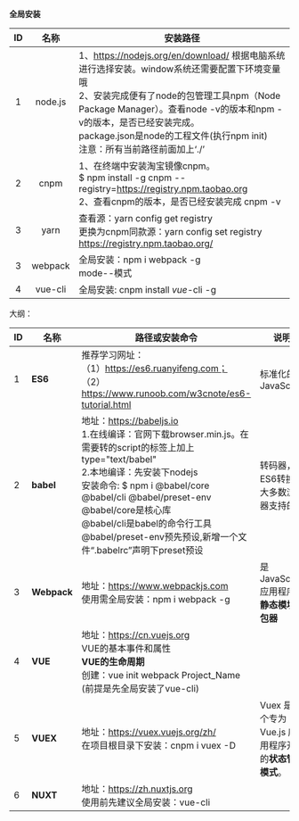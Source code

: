 **全局安装**

|  ID  |  名称   | 安装路径                                                     |
| :--: | :-----: | ------------------------------------------------------------ |
|  1   | node.js | 1、https://nodejs.org/en/download/  根据电脑系统进行选择安装。window系统还需要配置下环境变量哦<br />2、安装完成便有了node的包管理工具npm（Node Package Manager）。查看node -v的版本和npm -v的版本，是否已经安装完成。<br />package.json是node的工程文件(执行npm init)<br />注意：所有当前路径前面加上‘./’ |
|  2   |  cnpm   | 1、在终端中安装淘宝镜像cnpm。<br />      $ npm install -g cnpm --registry=https://registry.npm.taobao.org<br />2、查看cnpm的版本，是否已经安装完成 cnpm -v |
|  3   |  yarn   | 查看源：yarn config get registry <br />更换为cnpm同款源：yarn config set registry https://registry.npm.taobao.org/ |
|  3   | webpack | 全局安装：npm i webpack -g <br />mode--模式                  |
|  4   | vue-cli | 全局安装: cnpm install  *vue*-cli -g                         |

大纲：

| ID   | 名称        | 路径或安装命令                                               | 说明                                                    |
| ---- | ----------- | ------------------------------------------------------------ | ------------------------------------------------------- |
| 1    | **ES6**     | 推荐学习网址：<br />（1）https://es6.ruanyifeng.com；<br />（2）https://www.runoob.com/w3cnote/es6-tutorial.html | 标准化的JavaScript                                      |
| 2    | **babel**   | 地址：https://babeljs.io <br />1.在线编译：官网下载browser.min.js。在需要转的script的标签上加上 type="text/babel"<br />2.本地编译：先安装下nodejs<br />   安装命令: $ npm i @babel/core @babel/cli @babel/preset-env<br />@babel/core是核心库<br />@babel/cli是babel的命令行工具<br />@babel/preset-env预先预设,新增一个文件“.babelrc”声明下preset预设 | 转码器，将ES6转换成大多数浏览器支持的js                 |
| 3    | **Webpack** | 地址：https://www.webpackjs.com<br />使用需全局安装：npm i webpack -g | 是JavaScript应用程序的**静态模块打包器**<br />          |
| 4    | **VUE**     | 地址：https://cn.vuejs.org<br />VUE的基本事件和属性<br />**VUE的生命周期**<br />创建：vue init webpack Project_Name (前提是先全局安装了vue-cli) |                                                         |
| 5    | **VUEX**    | 地址：https://vuex.vuejs.org/zh/<br />在项目根目录下安装：cnpm i vuex -D | Vuex 是一个专为 Vue.js 应用程序开发的**状态管理模式**。 |
| 6    | **NUXT**    | 地址：https://zh.nuxtjs.org<br />使用前先建议全局安装：vue-cli<br /> |                                                         |

